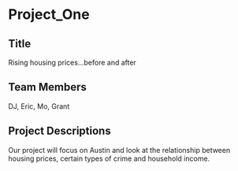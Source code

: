 # Project_One

## Title
Rising housing prices...before and after

## Team Members
DJ, Eric, Mo, Grant

## Project Descriptions
Our project will focus on Austin and look at the relationship between housing prices, certain types of crime and household income.
